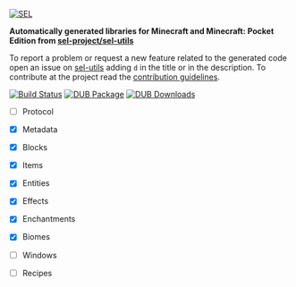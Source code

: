 [![SEL](https://i.imgur.com/cTu1FE5.png)](https://github.com/sel-project/sel-utils)

**Automatically generated libraries for Minecraft and Minecraft: Pocket Edition from [sel-project/sel-utils](https://github.com/sel-project/sel-utils)**

To report a problem or request a new feature related to the generated code open an issue on [sel-utils](https://github.com/sel-project/sel-utils) adding `d` in the title or in the description.
To contribute at the project read the [contribution guidelines](https://github.com/sel-project/sel-utils/blob/master/CONTRIBUTING.md).

[![Build Status](https://travis-ci.org/sel-utils/d.svg?branch=master)](https://travis-ci.org/sel-utils/d) [![DUB Package](https://img.shields.io/dub/v/sel-utils.svg)](https://code.dlang.org/packages/sel-utils) [![DUB Downloads](https://img.shields.io/dub/dt/sel-utils.svg)](https://code.dlang.org/packages/sel-utils) 

- [ ] Protocol
- [x] Metadata
- [x] Blocks
- [x] Items
- [x] Entities
- [x] Effects
- [x] Enchantments
- [x] Biomes
- [ ] Windows
- [ ] Recipes

